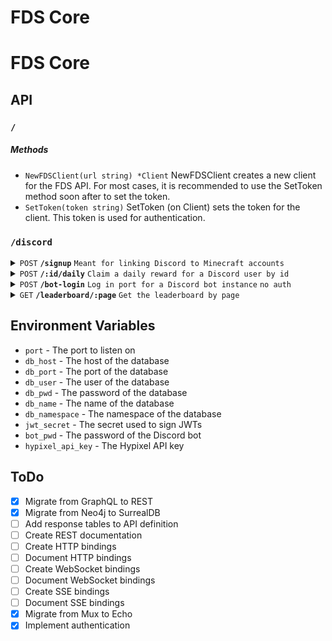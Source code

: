 # FDS Core

# FDS Core

## API
### `/`
##### Methods

- `NewFDSClient(url string) *Client` NewFDSClient creates a new client for the FDS API. For most cases, it is
  recommended to use the SetToken method soon after to set the token.
- `SetToken(token string)` SetToken (on Client) sets the token for the client. This token is used for authentication.

### `/discord`
<details>
 <summary><code>POST</code> <code><b>/signup</b></code> <code>Meant for linking Discord to Minecraft accounts</code></summary>

##### Request Body (JSON)

  ``` go
  type DiscordVerifyRequest struct {
	ID   string `json:"id"`
	Nick string `json:"nick"`
	Name string `json:"name"`
  }
  ```

##### Response Body (JSON)

  ``` go
  type DiscordVerifyResponse struct {
	Actual string `json:"actual"`
  }
  ```

##### Method (on Client)
`Verify(input *DiscordVerifyRequest) (*DiscordVerifyResponse, error)` Verify is used to link a Discord
account to a Hypixel account. The backend will store a snapshot of the player's Hypixel stats and Mojang profile as
well as store the Discord user.
---
</details>
<details>
 <summary><code>POST</code> <code><b>/:id/daily</b></code> <code>Claim a daily reward for a Discord user by id</code></summary>

##### Request Parameters

- `id` the Discord id of the user whose daily should be claimed

##### Response Body (JSON)

  ``` go
  type DiscordDailyResponse struct {
    Actual string `json:"actual"`
  }
  ```

##### Method (on Client)
`ClaimDaily(id string) (*DiscordDailyResponse, error)` Daily is used to claim the daily reward for a Discord user.
The backend will return the user's updated stats.
---
</details>
<details>
  <summary><code>POST</code> <code><b>/bot-login</b></code> <code>Log in port for a Discord bot instance</code> <code>no auth</code></summary>

##### Request Body (JSON)

  ``` go
  type DiscordBotLoginRequest struct {
	Pwd string `json:"pwd" query:"pwd"`
  }
  ```

##### Response Body (JSON)

  ``` go
  type DiscordBotLoginResponse struct {
    Actual string `json:"actual"`
  }
  ```

##### Method (on Client)
`BotLogin(input *DiscordBotLoginRequest) (*DiscordBotLoginResponse, error)` BotLogin is used to login the bot to the
Discord API. No token is required for this endpoint.
---
</details>
<details>
 <summary><code>GET</code> <code><b>/leaderboard/:page</b></code> <code>Get the leaderboard by page</code></summary>

##### Request Parameters

- `page` the page of the leaderboard to get (zero-based indexing)

##### Response Body (JSON)

  ``` go
  type DiscordLeaderboardResponse []struct{
	DiscordID string  `json:"discord_id"`
	Level     int     `json:"level"`
	XP        float64 `json:"xp"`
  }
  ```

##### Method (on Client)
`Leaderboard(page string) (*DiscordLeaderboardResponse, error)` Leaderboard is used to get the leaderboard for all verified 
Discord users. NOTE: The pagination uses zero-based indexing.
---
</details>

## Environment Variables
- `port` - The port to listen on
- `db_host` - The host of the database
- `db_port` - The port of the database
- `db_user` - The user of the database
- `db_pwd` - The password of the database
- `db_name` - The name of the database
- `db_namespace` - The namespace of the database
- `jwt_secret` - The secret used to sign JWTs
- `bot_pwd` - The password of the Discord bot
- `hypixel_api_key` - The Hypixel API key

## ToDo
- [x] Migrate from GraphQL to REST
- [x] Migrate from Neo4j to SurrealDB
- [ ] Add response tables to API definition
- [ ] Create REST documentation
- [ ] Create HTTP bindings
- [ ] Document HTTP bindings
- [ ] Create WebSocket bindings
- [ ] Document WebSocket bindings
- [ ] Create SSE bindings
- [ ] Document SSE bindings
- [x] Migrate from Mux to Echo
- [x] Implement authentication
